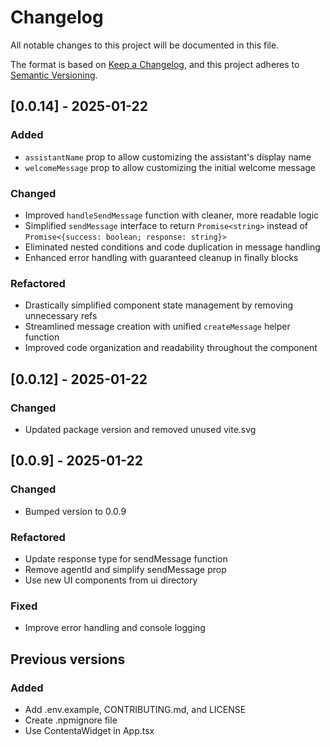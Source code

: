 # Changelog

All notable changes to this project will be documented in this file.

The format is based on [Keep a Changelog](https://keepachangelog.com/en/1.0.0/),
and this project adheres to [Semantic Versioning](https://semver.org/spec/v2.0.0.html).


## [0.0.14] - 2025-01-22

### Added
- `assistantName` prop to allow customizing the assistant's display name
- `welcomeMessage` prop to allow customizing the initial welcome message

### Changed
- Improved `handleSendMessage` function with cleaner, more readable logic
- Simplified `sendMessage` interface to return `Promise<string>` instead of `Promise<{success: boolean; response: string}>`
- Eliminated nested conditions and code duplication in message handling
- Enhanced error handling with guaranteed cleanup in finally blocks

### Refactored
- Drastically simplified component state management by removing unnecessary refs
- Streamlined message creation with unified `createMessage` helper function
- Improved code organization and readability throughout the component

## [0.0.12] - 2025-01-22

### Changed
- Updated package version and removed unused vite.svg

## [0.0.9] - 2025-01-22

### Changed
- Bumped version to 0.0.9

### Refactored
- Update response type for sendMessage function
- Remove agentId and simplify sendMessage prop
- Use new UI components from ui directory

### Fixed
- Improve error handling and console logging

## Previous versions

### Added
- Add .env.example, CONTRIBUTING.md, and LICENSE
- Create .npmignore file
- Use ContentaWidget in App.tsx
